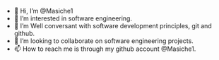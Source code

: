 - 👋 Hi, I’m @Masiche1
- 👀 I’m interested in software engineering. 
- 🌱 I’m Well conversant with software development principles, git and github.
- 💞️ I’m looking to collaborate on software engineering projects. 
- 📫 How to reach me is through my github account @Masiche1.

<!---
Masiche1/Masiche1 is a ✨ special ✨ repository because its `README.md` (this file) appears on your GitHub profile.
You can click the Preview link to take a look at your changes.
--->
